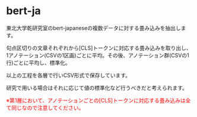 # bert-ja

東北大学乾研究室のbert-japaneseの複数データに対する畳み込みを抽出します。

句点区切りの文章それぞれから[CLS]トークンに対応する畳み込みを取り出し、1アノテーション(CSVの1区画)ごとに平均。その後、アノテーション群(CSVの1行)ごとに平均し、標準化。

以上の工程を各層で行いCSV形式で保存しています。

研究で用いる場合はそれに応じて値の標準化など行うべきだと考えられます。

<span style="color: red; ">※第1層において、アノテーションごとの[CLS]トークンに対応する畳み込みは全て同じなので注意してください。</span>
